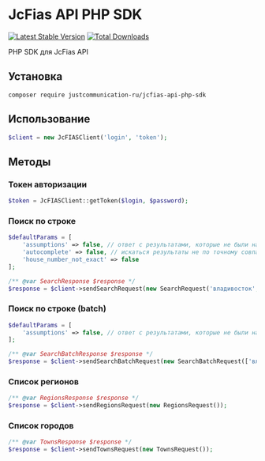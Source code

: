# JcFias API PHP SDK

[![Latest Stable Version](https://poser.pugx.org/justcommunication-ru/jcfias-api-php-sdk/v)](//packagist.org/packages/justcommunication-ru/jcfias-api-php-sdk) 
[![Total Downloads](https://poser.pugx.org/justcommunication-ru/jcfias-api-php-sdk/downloads)](//packagist.org/packages/justcommunication-ru/jcfias-api-php-sdk) 

PHP SDK для JcFias API

## Установка

`composer require justcommunication-ru/jcfias-api-php-sdk`

## Использование

```php
$client = new JcFIASClient('login', 'token');
```

## Методы

### Токен авторизации

```php
$token = JcFIASClient::getToken($login, $password);
```

### Поиск по строке

```php
$defaultParams = [
    'assumptions' => false, // ответ с результатами, которые не были найдены в ФИАС
    'autocomplete' => false, // искаться результаты не по точному совпадению, а со *
    'house_number_not_exact' => false
];

/** @var SearchResponse $response */
$response = $client->sendSearchRequest(new SearchRequest('владивосток', ['assumptions' => true]));
```

### Поиск по строке (batch)

```php
$defaultParams = [
    'assumptions' => false, // ответ с результатами, которые не были найдены в ФИАС
];

/** @var SearchBatchResponse $response */
$response = $client->sendSearchBatchRequest(new SearchBatchRequest(['владивосток', 'москва минская']));
```

### Список регионов

```php
/** @var RegionsResponse $response */
$response = $client->sendRegionsRequest(new RegionsRequest());
```

### Список городов

```php
/** @var TownsResponse $response */
$response = $client->sendTownsRequest(new TownsRequest());
```

